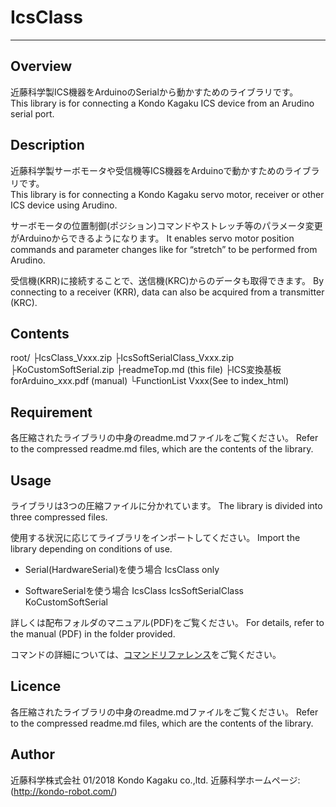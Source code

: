 # IcsClass
---
## Overview
近藤科学製ICS機器をArduinoのSerialから動かすためのライブラリです。  
This library is for connecting a Kondo Kagaku ICS device from an Arudino serial port.


## Description
近藤科学製サーボモータや受信機等ICS機器をArduinoで動かすためのライブラリです。  
This library is for connecting a Kondo Kagaku servo motor, receiver or other ICS device using Arudino.

サーボモータの位置制御(ポジション)コマンドやストレッチ等のパラメータ変更がArduinoからできるようになります。
 It enables servo motor position commands and parameter changes like for “stretch” to be performed from Arudino.

受信機(KRR)に接続することで、送信機(KRC)からのデータも取得できます。
By connecting to a receiver (KRR), data can also be acquired from a transmitter (KRC).

## Contents
root/
 ├IcsClass_Vxxx.zip
 ├IcsSoftSerialClass_Vxxx.zip
 ├KoCustomSoftSerial.zip
 ├readmeTop.md (this file)
 ├ICS変換基板forArduino_xxx.pdf (manual)
 └FunctionList Vxxx(See to index_html)

## Requirement
各圧縮されたライブラリの中身のreadme.mdファイルをご覧ください。
Refer to the compressed readme.md files, which are the contents of the library.

## Usage
ライブラリは3つの圧縮ファイルに分かれています。
The library is divided into three compressed files.

使用する状況に応じてライブラリをインポートしてください。
Import the library depending on conditions of use.

* Serial(HardwareSerial)を使う場合
IcsClass only

* SoftwareSerialを使う場合
IcsClass
IcsSoftSerialClass
KoCustomSoftSerial

詳しくは配布フォルダのマニュアル(PDF)をご覧ください。
For details, refer to the manual (PDF) in the folder provided.

コマンドの詳細については、[コマンドリファレンス](http://kondo-robot.com/faq/ics3-5_3-6softwaremanual_2)をご覧ください。


## Licence
各圧縮されたライブラリの中身のreadme.mdファイルをご覧ください。
Refer to the compressed readme.md files, which are the contents of the library.

## Author
近藤科学株式会社  01/2018
Kondo Kagaku co.,ltd.
近藤科学ホームページ:(<http://kondo-robot.com/>)
